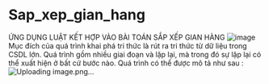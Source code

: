 # Sap_xep_gian_hang
ỨNG DỤNG LUẬT KẾT HỢP VÀO BÀI TOÁN SẮP XẾP GIAN HÀNG
![image](https://github.com/user-attachments/assets/84df673d-3407-444c-a5cc-4a649f28acbc)
Mục đích của quá trình khai phá tri thức là rút ra tri thức từ dữ liệu trong CSDL lớn. Quá trình gồm nhiều giai đoạn và lặp lại, mà trong đó sự lặp lại có thể xuất hiện ở bất cứ bước nào. Quá trình có thể được mô tả như sau :  
![Uploading image.png…]()
